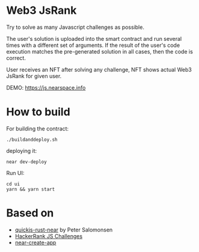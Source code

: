 Web3 JsRank
====================================================

Try to solve as many Javascript challenges as possible. 

The user's solution is uploaded into the smart contract and run several times with a different set of arguments. If the result of the user's code execution matches the pre-generated solution in all cases, then the code is correct.

User receives an NFT after solving any challenge, NFT shows actual Web3 JsRank for given user.

DEMO: https://js.nearspace.info

How to build
====================================================

For building the contract:

```
./buildanddeploy.sh
```

deploying it:

```
near dev-deploy
```

Run UI:

```
cd ui
yarn && yarn start
```

Based on
====

- [quickjs-rust-near](https://github.com/petersalomonsen/quickjs-rust-near) by Peter Salomonsen
- [HackerRank JS Challenges](https://www.hackerrank.com/challenges/)
- [near-create-app](https://github.com/near/create-near-app)

